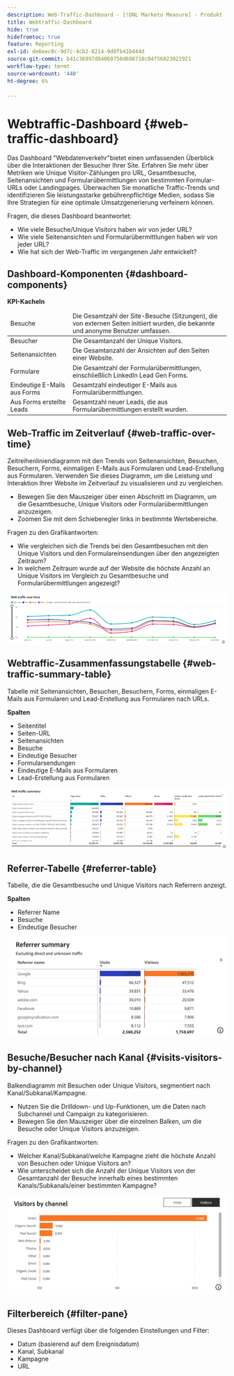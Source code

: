 ```yaml
---
description: Web-Traffic-Dashboard - [!DNL Marketo Measure] - Produkt
title: Webtraffic-Dashboard
hide: true
hidefromtoc: true
feature: Reporting
exl-id: de6eec0c-9d7c-4cb2-8214-9d0fb41b444d
source-git-commit: b41c36997d04060750d698718c04f56023021921
workflow-type: tm+mt
source-wordcount: '440'
ht-degree: 6%

---
```


# Webtraffic-Dashboard {#web-traffic-dashboard}

Das Dashboard &quot;Webdatenverkehr&quot;bietet einen umfassenden Überblick über die Interaktionen der Besucher Ihrer Site. Erfahren Sie mehr über Metriken wie Unique Visitor-Zählungen pro URL, Gesamtbesuche, Seitenansichten und Formularübermittlungen von bestimmten Formular-URLs oder Landingpages. Überwachen Sie monatliche Traffic-Trends und identifizieren Sie leistungsstarke gebührenpflichtige Medien, sodass Sie Ihre Strategien für eine optimale Umsatzgenerierung verfeinern können.

Fragen, die dieses Dashboard beantwortet:

* Wie viele Besuche/Unique Visitors haben wir von jeder URL?
* Wie viele Seitenansichten und Formularübermittlungen haben wir von jeder URL?
* Wie hat sich der Web-Traffic im vergangenen Jahr entwickelt?

## Dashboard-Komponenten {#dashboard-components}

**KPI-Kacheln**

<table>
<thead>
  <tr>
    <td>Besuche</td>
    <td>Die Gesamtzahl der Site-Besuche (Sitzungen), die von externen Seiten initiiert wurden, die bekannte und anonyme Benutzer umfassen.</td>
  </tr>
</thead>
<tbody>
  <tr>
    <td>Besucher</td>
    <td>Die Gesamtanzahl der Unique Visitors.</td>
  </tr>
  <tr>
    <td>Seitenansichten</td>
    <td>Die Gesamtanzahl der Ansichten auf den Seiten einer Website.</td>
  </tr>
  <tr>
    <td>Formulare</td>
    <td>Die Gesamtzahl der Formularübermittlungen, einschließlich LinkedIn Lead Gen Forms.</td>
  </tr>
  <tr>
    <td>Eindeutige E-Mails aus Forms</td>
    <td>Gesamtzahl eindeutiger E-Mails aus Formularübermittlungen.</td>
  </tr>
  <tr>
    <td>Aus Forms erstellte Leads</td>
    <td>Gesamtzahl neuer Leads, die aus Formularübermittlungen erstellt wurden.</td>
  </tr>
</tbody>
</table>

## Web-Traffic im Zeitverlauf {#web-traffic-over-time}

Zeitreihenliniendiagramm mit den Trends von Seitenansichten, Besuchen, Besuchern, Forms, einmaligen E-Mails aus Formularen und Lead-Erstellung aus Formularen. Verwenden Sie dieses Diagramm, um die Leistung und Interaktion Ihrer Website im Zeitverlauf zu visualisieren und zu vergleichen.

* Bewegen Sie den Mauszeiger über einen Abschnitt im Diagramm, um die Gesamtbesuche, Unique Visitors oder Formularübermittlungen anzuzeigen.
* Zoomen Sie mit dem Schieberegler links in bestimmte Wertebereiche.

Fragen zu den Grafikantworten:

* Wie vergleichen sich die Trends bei den Gesamtbesuchen mit den Unique Visitors und den Formulareinsendungen über den angezeigten Zeitraum?
* In welchem Zeitraum wurde auf der Website die höchste Anzahl an Unique Visitors im Vergleich zu Gesamtbesuche und Formularübermittlungen angezeigt?

![](assets/web-traffic-dashboard-1.png)

## Webtraffic-Zusammenfassungstabelle {#web-traffic-summary-table}

Tabelle mit Seitenansichten, Besuchen, Besuchern, Forms, einmaligen E-Mails aus Formularen und Lead-Erstellung aus Formularen nach URLs.

**Spalten**

* Seitentitel
* Seiten-URL
* Seitenansichten
* Besuche
* Eindeutige Besucher
* Formularsendungen
* Eindeutige E-Mails aus Formularen
* Lead-Erstellung aus Formularen

![](assets/web-traffic-dashboard-2.png)

## Referrer-Tabelle {#referrer-table}

Tabelle, die die Gesamtbesuche und Unique Visitors nach Referrern anzeigt.

**Spalten**

* Referrer Name
* Besuche
* Eindeutige Besucher

![](assets/web-traffic-dashboard-3.png)

## Besuche/Besucher nach Kanal {#visits-visitors-by-channel}

Balkendiagramm mit Besuchen oder Unique Visitors, segmentiert nach Kanal/Subkanal/Kampagne.

* Nutzen Sie die Drilldown- und Up-Funktionen, um die Daten nach Subchannel und Campaign zu kategorisieren.
* Bewegen Sie den Mauszeiger über die einzelnen Balken, um die Besuche oder Unique Visitors anzuzeigen.

Fragen zu den Grafikantworten:

* Welcher Kanal/Subkanal/welche Kampagne zieht die höchste Anzahl von Besuchen oder Unique Visitors an?
* Wie unterscheidet sich die Anzahl der Unique Visitors von der Gesamtanzahl der Besuche innerhalb eines bestimmten Kanals/Subkanals/einer bestimmten Kampagne?

![](assets/web-traffic-dashboard-4.png)

## Filterbereich {#filter-pane}

Dieses Dashboard verfügt über die folgenden Einstellungen und Filter:

* Datum (basierend auf dem Ereignisdatum)
* Kanal, Subkanal
* Kampagne
* URL
